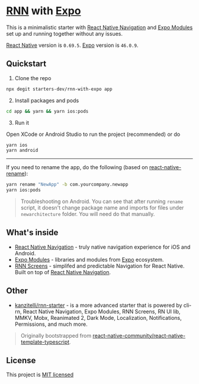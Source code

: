 # [RNN](https://github.com/wix/react-native-navigation) with [Expo](https://github.com/expo/expo)

This is a minimalistic starter with [React Native Navigation](https://github.com/wix/react-native-navigation) and [Expo Modules](https://github.com/expo/expo) set up and running together without any issues.

[React Native](https://github.com/facebook/react-native) version is `0.69.5`. [Expo](https://github.com/expo/expo) version is `46.0.9`.

## Quickstart

1. Clone the repo

```bash
npx degit starters-dev/rnn-with-expo app
```

2. Install packages and pods

```bash
cd app && yarn && yarn ios:pods
```

3. Run it

Open XCode or Android Studio to run the project (recommended) or do

```bash
yarn ios
yarn android
```

---

If you need to rename the app, do the following (based on [react-native-rename](https://github.com/junedomingo/react-native-rename)):

```bash
yarn rename "NewApp" -b com.yourcompany.newapp
yarn ios:pods
```

> Troubleshooting on Android. You can see that after running `rename` script, it doesn't change package name and imports for files under `newarchitecture` folder. You will need do that manually.

## What's inside

- [React Native Navigation](https://github.com/wix/react-native-navigation) - truly native navigation experience for iOS and Android.
- [Expo Modules](https://github.com/expo/expo) - libraries and modules from [Expo](https://expo.dev) ecosystem.
- [RNN Screens](https://github.com/kanzitelli/rnn-screens) - simplifed and predictable Navigation for React Native. Built on top of [React Native Navigation](https://github.com/wix/react-native-navigation).

## Other

- [kanzitelli/rnn-starter](https://github.com/kanzitelli/rnn-starter) - is a more advanced starter that is powered by cli-rn, React Native Navigation, Expo Modules, RNN Screens, RN UI lib, MMKV, Mobx, Reanimated 2, Dark Mode, Localization, Notifications, Permissions, and much more.

> Originally bootstrapped from [react-native-community/react-native-template-typescript](https://github.com/react-native-community/react-native-template-typescript).

## License

This project is [MIT licensed](/LICENSE.md)
